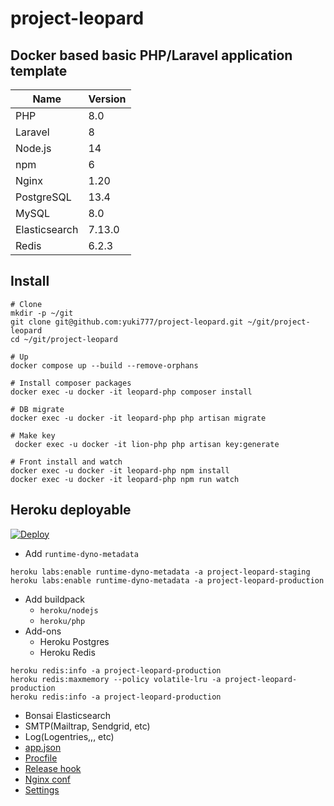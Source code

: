 # project-leopard

## Docker based basic PHP/Laravel application template

| Name          | Version   |
| -----         | --------- |
| PHP           | 8.0       |
| Laravel       | 8         |
| Node.js       | 14        |
| npm           | 6         |
| Nginx         | 1.20      |
| PostgreSQL    | 13.4      |
| MySQL         | 8.0       |
| Elasticsearch | 7.13.0    |
| Redis         | 6.2.3     |

## Install

```
# Clone
mkdir -p ~/git
git clone git@github.com:yuki777/project-leopard.git ~/git/project-leopard
cd ~/git/project-leopard

# Up
docker compose up --build --remove-orphans

# Install composer packages
docker exec -u docker -it leopard-php composer install

# DB migrate
docker exec -u docker -it leopard-php php artisan migrate

# Make key
 docker exec -u docker -it lion-php php artisan key:generate

# Front install and watch
docker exec -u docker -it leopard-php npm install
docker exec -u docker -it leopard-php npm run watch
```

## Heroku deployable

<a href="https://heroku.com/deploy?template=https://github.com/yuki777/project-leopard">
<img src="https://www.herokucdn.com/deploy/button.svg" alt="Deploy">
</a>

- Add `runtime-dyno-metadata`
```
heroku labs:enable runtime-dyno-metadata -a project-leopard-staging
heroku labs:enable runtime-dyno-metadata -a project-leopard-production
```
- Add buildpack
  - `heroku/nodejs`
  - `heroku/php`
- Add-ons
  - Heroku Postgres
  - Heroku Redis
```
heroku redis:info -a project-leopard-production
heroku redis:maxmemory --policy volatile-lru -a project-leopard-production
heroku redis:info -a project-leopard-production
```
  - Bonsai Elasticsearch
  - SMTP(Mailtrap, Sendgrid, etc)
  - Log(Logentries,,, etc)
- [app.json](app.json)
- [Procfile](Procfile)
- [Release hook](heroku/release-hook.bash)
- [Nginx conf](heroku/nginx.conf)
- [Settings](https://user-images.githubusercontent.com/177159/132989088-f55c261c-456a-49a9-8487-40bf133c14ac.png)
